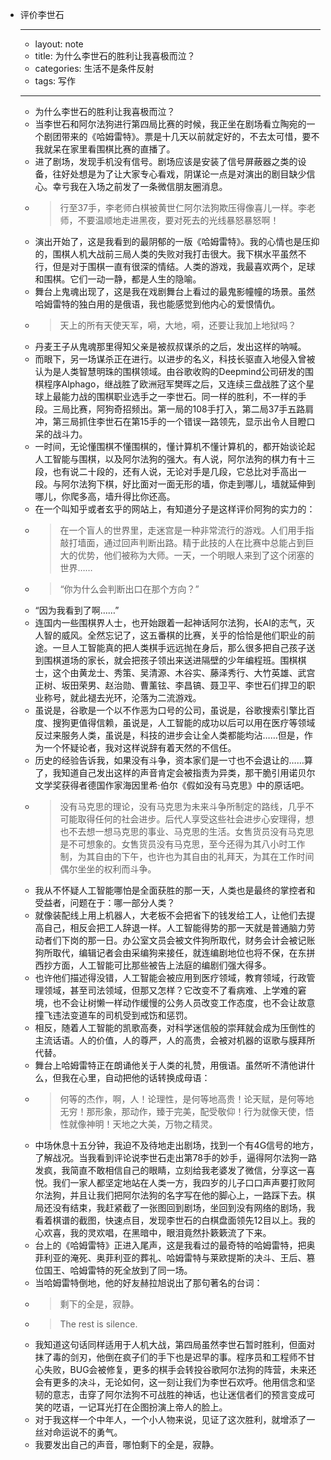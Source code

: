 - 评价李世石
    - ---
    - layout: note
    - title: 为什么李世石的胜利让我喜极而泣？
    - categories: 生活不是条件反射
    - tags: 写作
    - ---
    - 为什么李世石的胜利让我喜极而泣？
    - 当李世石和阿尔法狗进行第四局比赛的时候，我正坐在剧场看立陶宛的一个剧团带来的《哈姆雷特》。票是十几天以前就定好的，不去太可惜，要不我就呆在家里看围棋比赛的直播了。
    - 进了剧场，发现手机没有信号。剧场应该是安装了信号屏蔽器之类的设备，往好处想是为了让大家专心看戏，阴谋论一点是对演出的剧目缺少信心。幸亏我在入场之前发了一条微信朋友圈消息。
    - >行至37手，李老师白棋被黄世仁阿尔法狗欺压得像喜儿一样。李老师，不要温顺地走进黑夜，要对死去的光线暴怒暴怒啊！
    - 演出开始了，这是我看到的最阴郁的一版《哈姆雷特》。我的心情也是压抑的，围棋人机大战前三局人类的失败对我打击很大。我下棋水平虽然不行，但是对于围棋一直有很深的情结。人类的游戏，我最喜欢两个，足球和围棋。它们一动一静，都是人生的隐喻。
    - 舞台上鬼魂出现了，这是我在戏剧舞台上看过的最鬼影幢幢的场景。虽然哈姆雷特的独白用的是俄语，我也能感觉到他内心的爱恨情仇。
    - >天上的所有天使天军，嗬，大地，嗬，还要让我加上地狱吗？
    - 丹麦王子从鬼魂那里得知父亲是被叔叔谋杀的之后，发出这样的呐喊。
    - 而眼下，另一场谋杀正在进行。以进步的名义，科技长驱直入地侵入曾被认为是人类智慧明珠的围棋领域。由谷歌收购的Deepmind公司研发的围棋程序Alphago，继战胜了欧洲冠军樊晖之后，又连续三盘战胜了这个星球上最能力战的围棋职业选手之一李世石。同一样的胜利，不一样的手段。三局比赛，阿狗奇招频出。第一局的108手打入，第二局37手五路肩冲，第三局抓住李世石在第15手的一个错误一路领先，显示出令人目瞪口呆的战斗力。
    - 一时间，无论懂围棋不懂围棋的，懂计算机不懂计算机的，都开始谈论起人工智能与围棋，以及阿尔法狗的强大。有人说，阿尔法狗的棋力有十三段，也有说二十段的，还有人说，无论对手是几段，它总比对手高出一段。与阿尔法狗下棋，好比面对一面无形的墙，你走到哪儿，墙就延伸到哪儿，你爬多高，墙升得比你还高。
    - 在一个叫知乎或者玄乎的网站上，有知道分子是这样评价阿狗的实力的：
    - >在一个盲人的世界里，走迷宫是一种非常流行的游戏。人们用手指敲打墙面，通过回声判断出路。精于此技的人在比赛中总能占到巨大的优势，他们被称为大师。一天，一个明眼人来到了这个闭塞的世界……
    - >“你为什么会判断出口在那个方向？”
    - “因为我看到了啊……”
    - 连国内一些围棋界人士，也开始跟着一起神话阿尔法狗，长AI的志气，灭人智的威风。全然忘记了，这五番棋的比赛，关乎的恰恰是他们职业的前途。一旦人工智能真的把人类棋手远远抛在身后，那么很多把自己孩子送到围棋道场的家长，就会把孩子领出来送进隔壁的少年编程班。围棋棋士，这个由黄龙士、秀策、吴清源、木谷实、藤泽秀行、大竹英雄、武宫正树、坂田荣男、赵治勋、曹薰铉、李昌镐、聂卫平、李世石们捍卫的职业称号，就此褪去光环，沦落为二流游戏。
    - 虽说是，谷歌是一个以不作恶为口号的公司，虽说是，谷歌搜索引擎比百度、搜狗更值得信赖，虽说是，人工智能的成功以后可以用在医疗等领域反过来服务人类，虽说是，科技的进步会让全人类都能均沾……但是，作为一个怀疑论者，我对这样说辞有着天然的不信任。
    - 历史的经验告诉我，如果没有斗争，资本家们是一寸也不会退让的……算了，我知道自己发出这样的声音肯定会被指责为异类，那干脆引用诺贝尔文学奖获得者德国作家海因里希·伯尔《假如没有马克思》中的原话吧。
    - >没有马克思的理论，没有马克思为未来斗争所制定的路线，几乎不可能取得任何的社会进步。后代人享受这些社会进步心安理得，想也不去想一想马克思的事业、马克思的生活。女售货员没有马克思是不可想象的。女售货员没有马克思，至今还得为其八小时工作制，为其自由的下午，也许也为其自由的礼拜天，为其在工作时间偶尔坐坐的权利而斗争。
    - 我从不怀疑人工智能哪怕是全面获胜的那一天，人类也是最终的掌控者和受益者，问题在于：哪一部分人类？
    - 就像装配线上用上机器人，大老板不会把省下的钱发给工人，让他们去提高自己，相反会把工人辞退一样。人工智能得势的那一天就是普通脑力劳动者们下岗的那一日。办公室文员会被文件狗所取代，财务会计会被记账狗所取代，编辑记者会由采编狗来接任，就连编剧地位也将不保，在东拼西抄方面，人工智能可比那些被告上法庭的编剧们强大得多。
    - 也许他们描述得没错，人工智能会被应用到医疗领域，教育领域，行政管理领域，甚至司法领域，但那又怎样？它改变不了看病难、上学难的窘境，也不会让树懒一样动作缓慢的公务人员改变工作态度，也不会让故意撞飞违法变道车的司机受到戒饬和惩罚。
    - 相反，随着人工智能的凯歌高奏，对科学迷信般的崇拜就会成为压倒性的主流话语。人的价值，人的尊严，人的高贵，会被对机器的讴歌与膜拜所代替。
    - 舞台上哈姆雷特正在朗诵他关于人类的礼赞，用俄语。虽然听不清他讲什么，但我在心里，自动把他的话转换成母语：
    - >何等的杰作，啊，人！论理性，是何等地高贵！论天赋，是何等地无穷！那形象，那动作，臻于完美，配受敬仰！行为就像天使，悟性就像神明！天地之大美，万物之精灵。
    - 中场休息十五分钟，我迫不及待地走出剧场，找到一个有4G信号的地方，了解战况。当我看到评论说李世石走出第78手的妙手，逼得阿尔法狗一路发疯，我简直不敢相信自己的眼睛，立刻给我老婆发了微信，分享这一喜悦。我们一家人都坚定地站在人类一方，我四岁的儿子口口声声要打败阿尔法狗，并且让我们把阿尔法狗的名字写在他的脚心上，一路踩下去。棋局还没有结束，我赶紧截了一张图回到剧场，坐回到没有网络的剧场，我看着棋谱的截图，快速点目，发现李世石的白棋盘面领先12目以上。我的心欢喜，我的灵欢唱，在黑暗中，眼泪竟然扑簌簌流了下来。
    - 台上的《哈姆雷特》正进入尾声，这是我看过的最奇特的哈姆雷特，把奥菲利亚的淹死、奥菲利亚的葬礼、哈姆雷特与莱欧提斯的决斗、王后、篡位国王、哈姆雷特的死全放到了同一场。
    - 当哈姆雷特倒地，他的好友赫拉旭说出了那句著名的台词：
    - >剩下的全是，寂静。
    - >The rest is silence.
    - 我知道这句话同样适用于人机大战，第四局虽然李世石暂时胜利，但面对抹了毒的剑刃，他倒在疯子们的手下也是迟早的事。程序员和工程师不甘心失败，BUG会被修复，更多的棋手会转投谷歌阿尔法狗的阵营，未来还会有更多的决斗，无论如何，这一刻让我们为李世石欢呼。他用信念和坚韧的意志，击穿了阿尔法狗不可战胜的神话，也让迷信者们的预言变成可笑的呓语，一记耳光打在企图扮演上帝人的脸上。
    - 对于我这样一个中年人，一个小人物来说，见证了这次胜利，就增添了一丝对命运说不的勇气。
    - 我要发出自己的声音，哪怕剩下的全是，寂静。
